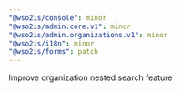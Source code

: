 ```yaml
---
"@wso2is/console": minor
"@wso2is/admin.core.v1": minor
"@wso2is/admin.organizations.v1": minor
"@wso2is/i18n": minor
"@wso2is/forms": patch
---
```


Improve organization nested search feature
